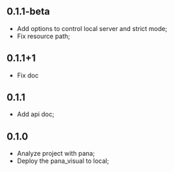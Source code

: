 ## 0.1.1-beta
- Add options to control local server and strict mode;
- Fix resource path;

## 0.1.1+1
- Fix doc

## 0.1.1
- Add api doc;

## 0.1.0

- Analyze project with pana;
- Deploy the pana_visual to local;
